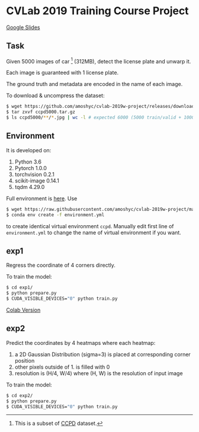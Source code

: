 # CVLab 2019 Training Course Project

[Google Slides](https://docs.google.com/presentation/d/1-HFXcnl6WXGrZNSE3iMwjJTgC8-JScPVPBywpegCleY/edit?usp=sharing)

## Task

Given 5000 images of car [^1] (312MB), detect the license plate and unwarp it.

Each image is guaranteed with 1 license plate.

The ground truth and metadata are encoded in the name of each image.

To download & uncompress the dataset:

```sh
$ wget https://github.com/amoshyc/cvlab-2019w-project/releases/download/v0.1/ccpd5000.tar.gz
$ tar zxvf ccpd5000.tar.gz
$ ls ccpd5000/**/*.jpg | wc -l # expected 6000 (5000 train/valid + 1000 test)
```

[^1]: This is a subset of [CCPD](https://github.com/detectRecog/CCPD) dataset.

## Environment

It is developed on:

1. Python 3.6
2. Pytorch 1.0.0
3. torchvision 0.2.1
4. scikit-image 0.14.1
5. tqdm 4.29.0

Full environment is [here](https://github.com/amoshyc/cvlab-2019w-project/blob/master/environment.yml). Use

```sh
$ wget https://raw.githubusercontent.com/amoshyc/cvlab-2019w-project/master/environment.yml
$ conda env create -f environment.yml
```

to create identical virtual environment `ccpd`. Manually edit first line of `environment.yml` to change the name of virtual environment if you want.

## exp1

Regress the coordinate of 4 corners directly.

To train the model:

```sh
$ cd exp1/
$ python prepare.py
$ CUDA_VISIBLE_DEVICES="0" python train.py
```

[Colab Version](https://colab.research.google.com/drive/1FwUJHgBSR8DCnp9900OEJ1EG7RZf5tXN)

## exp2

Predict the coordinates by 4 heatmaps where each heatmap:

1. a 2D Gaussian Distribution (sigma=3) is placed at corresponding corner position
2. other pixels outside of 1. is filled with 0
3. resolution is (H/4, W/4) where (H, W) is the resolution of input image

To train the model:

```sh
$ cd exp2/
$ python prepare.py
$ CUDA_VISIBLE_DEVICES="0" python train.py
```
